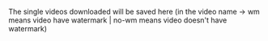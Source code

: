 The single videos downloaded will be saved here (in the video name -> wm means video have watermark | no-wm means video doesn't have watermark)